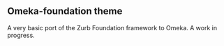 ## Omeka-foundation theme

A very basic port of the Zurb Foundation framework to Omeka. A work in progress. 